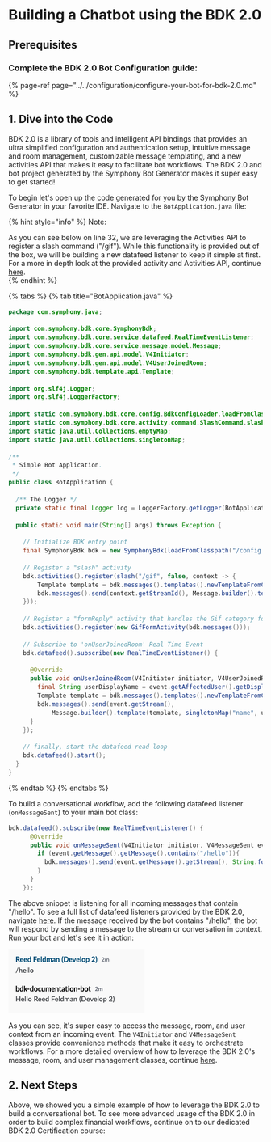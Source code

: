 # Building a Chatbot using the BDK 2.0

## Prerequisites

### Complete the BDK 2.0 Bot Configuration guide:

{% page-ref page="../../configuration/configure-your-bot-for-bdk-2.0.md" %}

## 1. Dive into the Code

BDK 2.0 is a library of tools and intelligent API bindings that provides an ultra simplified configuration and authentication setup, intuitive message and room management, customizable message templating, and a new activities API that makes it easy to facilitate bot workflows.  The BDK 2.0 and bot project generated by the Symphony Bot Generator makes it super easy to get started!  

To begin let's open up the code generated for you by the Symphony Bot Generator in your favorite IDE.  Navigate to the `BotApplication.java` file: 

{% hint style="info" %}
Note:

As you can see below on line 32, we are leveraging the Activities API to register a slash command \("/gif"\).  While this functionality is provided out of the box, we will be building a new datafeed listener to keep it simple at first.  For a more in depth look at the provided activity and Activities API, continue [here](../../../developer-tools/developer-tools/bdk-2.0/#activities-api).   
{% endhint %}

{% tabs %}
{% tab title="BotApplication.java" %}
```java
package com.symphony.java;

import com.symphony.bdk.core.SymphonyBdk;
import com.symphony.bdk.core.service.datafeed.RealTimeEventListener;
import com.symphony.bdk.core.service.message.model.Message;
import com.symphony.bdk.gen.api.model.V4Initiator;
import com.symphony.bdk.gen.api.model.V4UserJoinedRoom;
import com.symphony.bdk.template.api.Template;

import org.slf4j.Logger;
import org.slf4j.LoggerFactory;

import static com.symphony.bdk.core.config.BdkConfigLoader.loadFromClasspath;
import static com.symphony.bdk.core.activity.command.SlashCommand.slash;
import static java.util.Collections.emptyMap;
import static java.util.Collections.singletonMap;

/**
 * Simple Bot Application.
 */
public class BotApplication {

  /** The Logger */
  private static final Logger log = LoggerFactory.getLogger(BotApplication.class);

  public static void main(String[] args) throws Exception {

    // Initialize BDK entry point
    final SymphonyBdk bdk = new SymphonyBdk(loadFromClasspath("/config.yaml"));

    // Register a "slash" activity
    bdk.activities().register(slash("/gif", false, context -> {
        Template template = bdk.messages().templates().newTemplateFromClasspath("/templates/gif.ftl");
        bdk.messages().send(context.getStreamId(), Message.builder().template(template).build());
    }));

    // Register a "formReply" activity that handles the Gif category form submission
    bdk.activities().register(new GifFormActivity(bdk.messages()));

    // Subscribe to 'onUserJoinedRoom' Real Time Event
    bdk.datafeed().subscribe(new RealTimeEventListener() {

      @Override
      public void onUserJoinedRoom(V4Initiator initiator, V4UserJoinedRoom event) {
        final String userDisplayName = event.getAffectedUser().getDisplayName();
        Template template = bdk.messages().templates().newTemplateFromClasspath("/templates/welcome.ftl");
        bdk.messages().send(event.getStream(),
            Message.builder().template(template, singletonMap("name", userDisplayName)).build());
      }
    });

    // finally, start the datafeed read loop
    bdk.datafeed().start();
  }
}
```
{% endtab %}
{% endtabs %}

To build a conversational workflow, add the following datafeed listener \(`onMessageSent`\) to your main bot class:

```java
bdk.datafeed().subscribe(new RealTimeEventListener() {
      @Override
      public void onMessageSent(V4Initiator initiator, V4MessageSent event) {
        if (event.getMessage().getMessage().contains("/hello")){
          bdk.messages().send(event.getMessage().getStream(), String.format("<messageML>Hello %s </messageML>", initiator.getUser().getDisplayName()));
        }
      }
    });
```

The above snippet is listening for all incoming messages that contain "/hello". To see a full list of datafeed listeners provided by the BDK 2.0, navigate [here](https://docs.developers.symphony.com/developer-tools/developer-tools/bdk-2.0#datafeed-management). If the message received by the bot contains "/hello", the bot will respond by sending a message to the stream or conversation in context. Run your bot and let's see it in action:  


![](../../../.gitbook/assets/image.png)

As you can see, it's super easy to access the message, room, and user context from an incoming event. The `V4Initiator` and `V4MessageSent` classes provide convenience methods that make it easy to orchestrate workflows. For a more detailed overview of how to leverage the BDK 2.0's message, room, and user management classes, continue [here](https://docs.developers.symphony.com/developer-tools/developer-tools/bdk-2.0#user-message-and-room-management).

## 2. Next Steps <a id="2-next-steps"></a>

Above, we showed you a simple example of how to leverage the BDK 2.0 to build a conversational bot. To see more advanced usage of the BDK 2.0 in order to build complex financial workflows, continue on to our dedicated BDK 2.0 Certification course:

